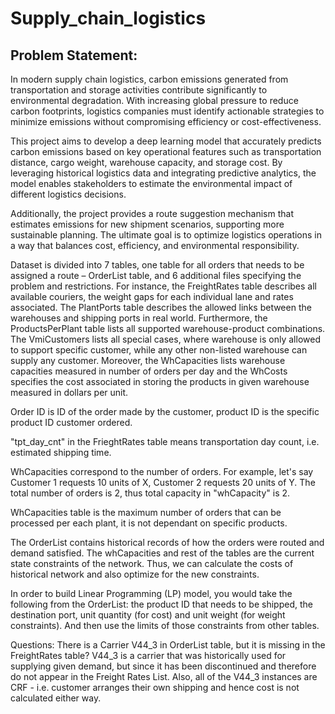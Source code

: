 # Supply_chain_logistics

## Problem Statement:
In modern supply chain logistics, carbon emissions generated from transportation and storage activities contribute significantly to environmental degradation. With increasing global pressure to reduce carbon footprints, logistics companies must identify actionable strategies to minimize emissions without compromising efficiency or cost-effectiveness.

This project aims to develop a deep learning model that accurately predicts carbon emissions based on key operational features such as transportation distance, cargo weight, warehouse capacity, and storage cost. By leveraging historical logistics data and integrating predictive analytics, the model enables stakeholders to estimate the environmental impact of different logistics decisions.

Additionally, the project provides a route suggestion mechanism that estimates emissions for new shipment scenarios, supporting more sustainable planning. The ultimate goal is to optimize logistics operations in a way that balances cost, efficiency, and environmental responsibility.

Dataset is divided into 7 tables, one table for all orders that needs to be assigned a route – OrderList table, and 6 additional files specifying the problem and restrictions. For instance, the FreightRates table describes all available couriers, the weight gaps for each individual lane and rates associated. The PlantPorts table describes the allowed links between the warehouses and shipping ports in real world. Furthermore, the ProductsPerPlant table lists all supported warehouse-product combinations. The VmiCustomers lists all special cases, where warehouse is only allowed to support specific customer, while any other non-listed warehouse can supply any customer. Moreover, the WhCapacities lists warehouse capacities measured in number of orders per day and the WhCosts specifies the cost associated in storing the products in given warehouse measured in dollars per unit.

Order ID is ID of the order made by the customer, product ID is the specific product ID customer ordered.

"tpt_day_cnt" in the FrieghtRates table means transportation day count, i.e. estimated shipping time.

WhCapacities correspond to the number of orders. For example, let's say Customer 1 requests 10 units of X, Customer 2 requests 20 units of Y. The total number of orders is 2, thus total capacity in "whCapacity" is 2.

WhCapacities table is the maximum number of orders that can be processed per each plant, it is not dependant on specific products.

The OrderList contains historical records of how the orders were routed and demand satisfied. The whCapacities and rest of the tables are the current state constraints of the network. Thus, we can calculate the costs of historical network and also optimize for the new constraints.

In order to build Linear Programming (LP) model, you would take the following from the OrderList: the product ID that needs to be shipped, the destination port, unit quantity (for cost) and unit weight (for weight constraints). And then use the limits of those constraints from other tables.

Questions: There is a Carrier V44_3 in OrderList table, but it is missing in the FreightRates table? V44_3 is a carrier that was historically used for supplying given demand, but since it has been discontinued and therefore do not appear in the Freight Rates List. Also, all of the V44_3 instances are CRF - i.e. customer arranges their own shipping and hence cost is not calculated either way.

